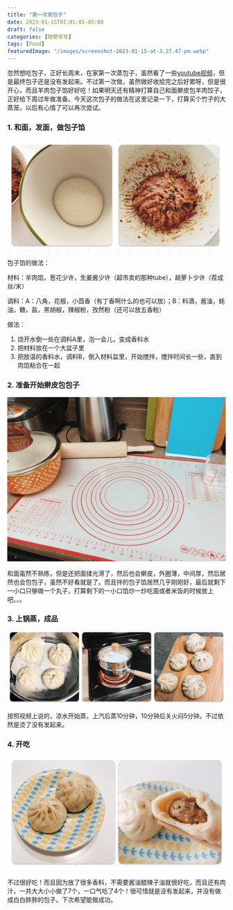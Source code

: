 ```yaml
---
title: "第一次蒸包子"
date: 2023-01-15T01:01:01-05:00
draft: false
categories: [随便写写]
tags: [Food]
featuredImage: "/images/screenshot-2023-01-15-at-3.27.47-pm.webp"
---
```


忽然想吃包子，正好长周末，在家第一次蒸包子，虽然看了一些[youtube视频](https://youtu.be/0RaGaZbgXog)，但是最终包子还是没有发起来。不过第一次做，虽然做好收拾完之后好累呀，但是很开心，而且羊肉包子馅好好吃！如果明天还有精神打算自己和面擀皮包羊肉饺子，正好给下周过年做准备。今天这次包子的做法在这里记录一下，打算买个竹子的大蒸笼，以后有心情了可以再次尝试。
<!--more-->
### 1. 和面，发面，做包子馅

![screenshot-2023-01-15-at-3.27.14-pm.webp](/images/screenshot-2023-01-15-at-3.27.14-pm.webp)

包子馅的做法：

材料：羊肉馅，葱花少许，生姜酱少许（超市卖的那种tube），胡萝卜少许（茬成丝/末）

调料：A：八角，花椒，小茴香（有丁香啊什么的也可以放）；B：料酒，酱油，蚝油，糖，盐，黑胡椒，辣椒粉，孜然粉（还可以放五香粉）

做法：

1. 烧开水倒一些在调料A里，泡一会儿，变成香料水
2. 把材料放在一个大盆子里
3. 把放温的香料水，调料B，倒入材料盆里，开始搅拌，搅拌时间长一些，直到肉馅粘合在一起

### 2. 准备开始擀皮包包子

![5c2a145c-d47b-4eec-a14f-0b94fab85af5.webp](/images/5c2a145c-d47b-4eec-a14f-0b94fab85af5.webp)

和面虽然不熟练，但是还把面揉光滑了，然后也会擀皮，外圈薄，中间厚，然后居然也会包包子，虽然不好看就是了。而且拌的包子馅居然几乎刚刚好，最后就剩下一小口只够做一个丸子，打算剩下的一小口馅炒一炒吃面或者米饭的时候放上吧。。。

### 3. 上锅蒸，成品

![screenshot-2023-01-15-at-3.29.21-pm.webp](/images/screenshot-2023-01-15-at-3.29.21-pm.webp)

按照视频上说的，凉水开始蒸，上汽后蒸10分钟，10分钟后关火闷5分钟。不过依然是烫了没有发起来。

### 4. 开吃

![screenshot-2023-01-15-at-3.27.47-pm.webp](/images/screenshot-2023-01-15-at-3.27.47-pm.webp)

不过很好吃！而且因为放了很多香料，不需要酱油醋辣子油就很好吃，而且还有肉汁，一共大大小小做了7个，一口气吃了4个！很可惜就是没有发起来，并没有做成白白胖胖的包子。下次希望能做成功。
